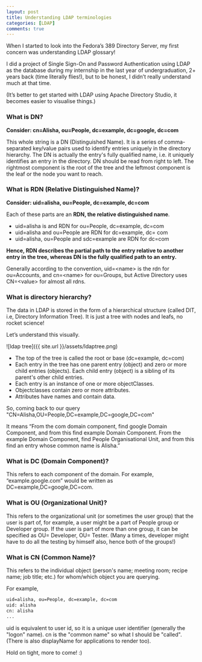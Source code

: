 ```yaml
---
layout: post
title: Understanding LDAP terminologies
categories: [LDAP]
comments: true
---
```


When I started to look into the Fedora’s 389 Directory Server, my first concern was understanding LDAP glossary!

I did a project of Single Sign-On and Password Authentication using LDAP as the database during my internship in the last year of undergraduation, 2+ years back (time literally flies!), but to be honest, I didn’t really understand much at that time.

(It’s better to get started with LDAP using Apache Directory Studio, it becomes easier to visualise things.)

<!-- ##What is LDAP?##


 -->
### What is DN? ###

**Consider: cn=Alisha, ou=People, dc=example, dc=google, dc=com**

This whole string is a DN (Distinguished Name). It is a series of comma-separated key/value pairs used to identify entries uniquely in the directory hierarchy. The DN is actually the entry's fully qualified name, i.e. it uniquely identifies an entry in the directory. DN should be read from right to left. The rightmost component is the root of the tree and the leftmost component is the leaf or the node you want to reach.


### What is RDN (Relative Distinguished Name)? ###

**Consider: uid=alisha, ou=People, dc=example, dc=com**

Each of these parts are an **RDN, the relative distinguished name**.

* uid=alisha is and RDN for ou=People, dc=example, dc=com
* uid=alisha and ou=People are RDN for dc=example, dc= com
* uid=alisha, ou=People and sdc=example are RDN for dc=com

**Hence, RDN describes the partial path to the entry relative to another entry in the tree, whereas DN is the fully qualified path to an entry.**

Generally according to the convention, uid=&lt;name&gt; is the rdn for ou=Accounts, and cn=&lt;name&gt; for ou=Groups, but Active Directory uses CN=&lt;value&gt; for almost all rdns.


### What is directory hierarchy? ###

The data in LDAP is stored in the form of a hierarchical structure (called DIT, i.e, Directory Information Tree). It is just a tree with nodes and leafs, no rocket science!

Let’s understand this visually.

![ldap tree]({{ site.url }}/assets/ldaptree.png)


* The top of the tree is called the root or base (dc=example, dc=com)
* Each entry in the tree has one parent entry (object) and zero or more child entries (objects). Each child  entry (object) is a sibling of its parent's other child entries.
* Each entry is an instance of one or more objectClasses.
* Objectclasses contain zero or more attributes.
* Attributes have names and contain data.

So, coming back to our query "CN=Alisha,OU=People,DC=example,DC=google,DC=com"

It means “From the com domain component, find google Domain Component, and from this find example Domain Component. From the example Domain Component, find People Organisational Unit, and from this find an entry whose common name is Alisha.”


### What is DC (Domain Component)? ###

This refers to each component of the domain. For example, “example.google.com” would be written as DC=example,DC=google,DC=com.


### What is OU (Organizational Unit)? ###

This refers to the organizational unit (or sometimes the user group) that the user is part of, for example, a user might be a part of People group or Developer group. If the user is part of more than one group, it can be specified as OU= Developer, OU= Tester. (Many a times, developer might have to do all the testing by himself also, hence both of the groups!)


### What is CN (Common Name)? ###

This refers to the individual object (person's name; meeting room; recipe name; job title; etc.) for whom/which object you are querying.

For example,

```html
uid=alisha, ou=People, dc=example, dc=com
uid: alisha
cn: alisha
...
```

uid is equivalent to user id, so it is a unique user identifier (generally the "logon" name). cn is the "common name" so what I should be "called". (There is also displayName for applications to render too).

Hold on tight, more to come! :)

